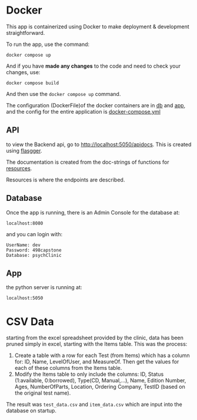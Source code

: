 # Docker

This app is containerized using Docker to make deployment & development
straightforward.

To run the app, use the command:

	docker compose up

And if you have **made any changes** to the code and need to check your
changes, use:

	docker compose build

And then use the `docker compose up` command.

The configuration (DockerFile)of the docker containers are in [db](./db) and
[app](./app), and the config for the entire application is
[docker-compose.yml](./docker-compose.yml)

## API

to view the Backend api, go to <http://localhost:5050/apidocs>.
This is created using [flasgger](https://github.com/flasgger/flasgger).

The documentation is created from the doc-strings of functions for [resources](./app/resources).

Resources is where the endpoints are described.

## Database

Once the app is running, there is an Admin Console for the database at:

	localhost:8080

and you can login with:
	
	UserName: dev
	Password: 498capstone
	Database: psychClinic

## App

the python server is running at:

	localhost:5050


# CSV Data

starting from the excel spreadsheet provided by the clinic, data has been
pruned simply in excel, starting with the Items table. This was the process:

1. Create a table with a row for each Test (from Items) which has a column for:
   ID, Name, LevelOfUser, and MeasureOf. Then get the values for each of these
   columns from the Items table.
2. Modify the Items table to only include the columns: ID, Status (1:available,
   0:borrowed), Type(CD, Manual,...), Name, Edition Number, Ages,
   NumberOfParts, Location, Ordering Company, TestID (based on the original
   test name).

The result was `test_data.csv` and `item_data.csv` which are input into the
database on startup.
